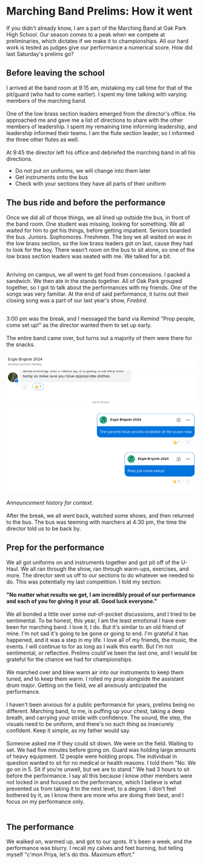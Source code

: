 # Marching Band Prelims: How it went
If you didn't already know, I am a part of the Marching Band at Oak Park High School. Our season comes to a peak when we compete at preliminaries, which dictates if we make it to championships.
All our hard work is tested as judges give our performance a numerical score. How did last Saturday's prelims go? 

## Before leaving the school
I arrived at the band room at 9:15 am, mistaking my call time for that of the pit/guard (who had to come earlier). I spent my time talking with varying members of the marching band. <br><br>
One of the low brass section leaders emerged from the director's office. He approached me and gave me a list of directions to share with the other members of leadership. 
I spent my remaining time informing leadership, and leadership informed their teams. I am the flute section leader, so I informed the three other flutes as well. <br><br>
At 9:45 the director left his office and debriefed the marching band in all his directions.<br>
- Do not put on uniforms, we will change into them later
- Get instruments onto the bus
- Check with your sections they have all parts of their uniform

## The bus ride and before the performance
Once we did all of those things, we all lined up outside the bus, in front of the band room. One student was missing, looking for something. We all waited for him to get his things, before getting impatient. Seniors boarded the bus. Juniors. Sophomores. Freshmen. The boy we all waited on was in the low brass section, so the low brass leaders got on last, cause they had to look for the boy. There wasn't room on the bus to sit alone, so one of the low brass section leaders was seated with me. We talked for a bit. <br><br>

Arriving on campus, we all went to get food from concessions. I packed a sandwich. We then ate in the stands together. All of Oak Park grouped together, so I got to talk about the performances with my friends. One of the songs was very familiar. At the end of said performance, it turns out their closing song was a part of our last year's show, *Firebird*. <br><br>

3:00 pm was the break, and I messaged the band via Remind "Prop people, come set up!" as the director wanted them to set up early. <br><br>
The entire band came over, but turns out a majority of them were there for the snacks.<br><br>
!["Announcement history for context"](https://github.com/CaptainSapphire/PH-s-Blog/blob/main/assets/November%202024/Screenshot%202024-11-20%209.52.25%20AM.png?raw=true)<br><br>
*Announcement history for context.* <br><br>
After the break, we all went back, watched some shows, and then returned to the bus. The bus was teeming with marchers at 4:30 pm, the time the director told us to be back by. 

## Prep for the performance
We all got uniforms on and instruments together and got pit off of the U-Haul. We all ran through the show, ran through warm-ups, exercises, and more. The director sent us off to our sections to do whatever we needed to do. This was potentially my last competition. I told my section: <br><br>
**"No matter what results we get, I am incredibly proud of our performance and each of you for giving it your all. Good luck everyone."**<br><br>
We all bonded a little over some out-of-pocket discussions, and I tried to be sentimental. To be honest, this year, I am the least emotional I have ever been for marching band. I love it, I do. But it's similar to an old friend of mine. I'm not sad it's going to be gone or going to end. I'm grateful it has happened, and it was a step in my life. I love all of my friends, the music, the events. I will continue to for as long as I walk this earth. But I'm not sentimental, or reflective. Prelims could've been the last one, and I would be grateful for the chance we had for championships. <br><br>
We marched over and blew warm air into our instruments to keep them tuned, and to keep them warm. I rolled my prop alongside the assistant drum major. Getting on the field, we all anxiously anticipated the performance.<br><br>
I haven't been anxious for a public performance for years, prelims being no different. Marching band, to me, is puffing up your chest, taking a deep breath, and carrying your stride with confidence. The sound, the step,  the visuals need to be uniform, and there's no such thing as insecurely confident. Keep it simple, as my father would say. <br><br>
Someone asked me if they could sit down. We were on the field. Waiting to set. We had five minutes before going on. Guard was holding large amounts of heavy equipment. 12 people were holding props. The individual in question wanted to sit for no medical or health reasons. I told them "No. We go on in 5. Sit if you're unwell, but we are to stand." We had 3 hours to sit before the performance. I say all this because I know other members were not locked in and focused on the performance, which I believe is what prevented us from taking it to the next level, to a degree. I don't feel bothered by it, as I know there are more who are doing their best, and I focus on my performance only. <br><br>

## The performance
We walked on, warmed up, and got to our spots. It's been a week, and the performance was blurry. I recall my calves and feet burning, but telling myself "c'mon Priya, let's do this. Maximum effort." <br><br>

